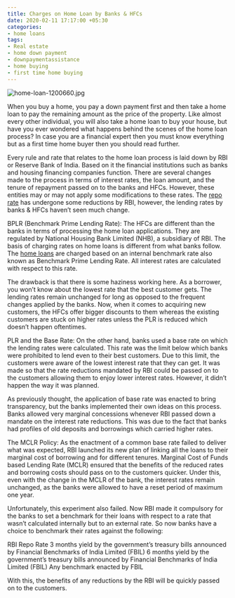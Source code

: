 ```yaml
---
title: Charges on Home Loan by Banks & HFCs
date: 2020-02-11 17:17:00 +05:30
categories:
- home loans
tags:
- Real estate
- home down payment
- downpaymentassistance
- home buying
- first time home buying
---
```


![home-loan-1200660.jpg](/uploads/home-loan-1200660.jpg)

When you buy a home, you pay a down payment first and then take a home loan to pay the remaining amount as the price of the property. Like almost every other individual, you will also take a home loan to buy your house, but have you ever wondered what happens behind the scenes of the home loan process? In case you are a financial expert then you must know everything but as a first time home buyer then you should read further.

Every rule and rate that relates to the home loan process is laid down by RBI or Reserve Bank of India. Based on it the financial institutions such as banks and housing financing companies function. There are several changes made to the process in terms of interest rates, the loan amount, and the tenure of repayment passed on to the banks and HFCs. However, these entities may or may not apply some modifications to these rates. The [repo rate](https://blog.homecapital.in/buying-a-home-set-to-get-easier-as-rbi-cuts-repo-rate-by-35-points/) has undergone some reductions by RBI, however, the lending rates by banks & HFCs haven’t seen much change.

BPLR (Benchmark Prime Lending Rate): The HFCs are different than the banks in terms of processing the home loan applications. They are regulated by National Housing Bank Limited (NHB), a subsidiary of RBI. The basis of charging rates on home loans is different from what banks follow. The [home loans](https://blog.homecapital.in/5-easy-ways-to-manage-your-home-loan/') are charged based on an internal benchmark rate also known as Benchmark Prime Lending Rate. All interest rates are calculated with respect to this rate.

The drawback is that there is some haziness working here. As a borrower, you won’t know about the lowest rate that the best customer gets. The lending rates remain unchanged for long as opposed to the frequent changes applied by the banks. Now, when it comes to acquiring new customers, the HFCs offer bigger discounts to them whereas the existing customers are stuck on higher rates unless the PLR is reduced which doesn’t happen oftentimes.

PLR and the Base Rate: On the other hand, banks used a base rate on which the lending rates were calculated. This rate was the limit below which banks were prohibited to lend even to their best customers. Due to this limit, the customers were aware of the lowest interest rate that they can get. It was made so that the rate reductions mandated by RBI could be passed on to the customers allowing them to enjoy lower interest rates. However, it didn’t happen the way it was planned.

As previously thought, the application of base rate was enacted to bring transparency, but the banks implemented their own ideas on this process. Banks allowed very marginal concessions whenever RBI passed down a mandate on the interest rate reductions. This was due to the fact that banks had profiles of old deposits and borrowings which carried higher rates.

The MCLR Policy: As the enactment of a common base rate failed to deliver what was expected, RBI launched its new plan of linking all the loans to their marginal cost of borrowing and for different tenures. Marginal Cost of Funds based Lending Rate (MCLR) ensured that the benefits of the reduced rates and borrowing costs should pass on to the customers quicker. Under this, even with the change in the MCLR of the bank, the interest rates remain unchanged, as the banks were allowed to have a reset period of maximum one year.

Unfortunately, this experiment also failed. Now RBI made it compulsory for the banks to set a benchmark for their loans with respect to a rate that wasn’t calculated internally but to an external rate. So now banks have a choice to benchmark their rates against the following:

RBI Repo Rate
3 months yield by the government’s treasury bills announced by Financial Benchmarks of India Limited (FBIL)
6 months yield by the government’s treasury bills announced by Financial Benchmarks of India Limited (FBIL)
Any benchmark enacted by FBIL

With this, the benefits of any reductions by the RBI will be quickly passed on to the customers.
